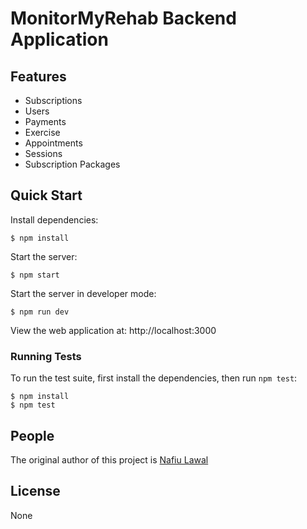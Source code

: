 # MonitorMyRehab Backend Application

## Features

  * Subscriptions
  * Users
  * Payments
  * Exercise
  * Appointments
  * Sessions
  * Subscription Packages

## Quick Start

  Install dependencies:

```console
$ npm install
```

  Start the server:

```console
$ npm start
```

  Start the server in developer mode:

```console
$ npm run dev
```

View the web application at: http://localhost:3000


### Running Tests

To run the test suite, first install the dependencies, then run `npm test`:

```console
$ npm install
$ npm test
```

## People

The original author of this project is [Nafiu Lawal](https://github.com/nafiudanlawal)

## License
None

